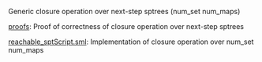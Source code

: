 Generic closure operation over next-step sptrees (num_set num_maps)

[proofs](proofs):
Proof of correctness of closure operation over next-step sptrees

[reachable_sptScript.sml](reachable_sptScript.sml):
Implementation of closure operation over num_set num_maps
